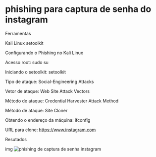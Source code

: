 # phishing para captura de senha do instagram

Ferramentas

Kali Linux
setoolkit

Configurando o Phishing no Kali Linux

Acesso root: sudo su

Iniciando o setoolkit: setoolkit

Tipo de ataque: Social-Engineering Attacks

Vetor de ataque: Web Site Attack Vectors

Método de ataque: Credential Harvester Attack Method 

Método de ataque: Site Cloner

Obtendo o endereço da máquina: ifconfig

URL para clone: https://www.instagram.com

Resutados

img ![phishing de captura de senha instagram](https://github.com/user-attachments/assets/1b36f279-d25e-4cfe-842d-01bd9103aee9)




